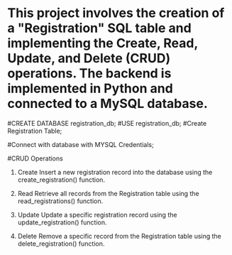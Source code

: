 # This project involves the creation of a "Registration" SQL table and implementing the Create, Read, Update, and Delete (CRUD) operations. The backend is implemented in Python and connected to a MySQL database.

#CREATE DATABASE registration_db;
#USE registration_db;
#Create Registration Table;

#Connect with database with MYSQL Credentials;

#CRUD Operations

1. Create
Insert a new registration record into the database using the create_registration() function.

2. Read
Retrieve all records from the Registration table using the read_registrations() function.

3. Update
Update a specific registration record using the update_registration() function.

4. Delete
Remove a specific record from the Registration table using the delete_registration() function.

